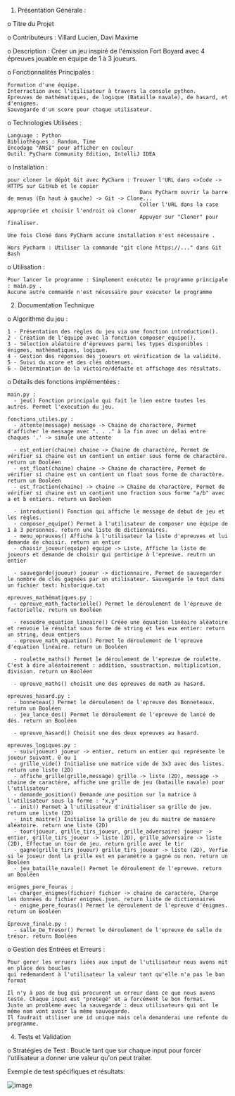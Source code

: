1. Présentation Générale :

  o Titre du Projet

  o Contributeurs : Villard Lucien, Davi Maxime

  o Description : Créer un jeu inspiré de l'émission Fort Boyard avec 4 épreuves jouable en équipe de 1 à 3 joueurs.

  o Fonctionnalités Principales : 

    Formation d'une équipe.
    Interraction avec l'utilisateur à travers la console python.
    Epreuves de mathématiques, de logique (Bataille navale), de hasard, et d'enigmes.
    Sauvegarde d'un score pour chaque utilisateur.


  o Technologies Utilisées :

    Language : Python
    Bibliothèques : Random, Time
    Encodage "ANSI" pour afficher en couleur
    Outil: PyCharm Community Edition, IntelliJ IDEA
    

  o Installation :
    
    pour cloner le dépôt Git avec PyCharm : Trouver l'URL dans <>Code -> HTTPS sur GitHub et le copier
                                              Dans PyCharm ouvrir la barre de menus (En haut à gauche) -> Git -> Clone...
                                              Coller l'URL dans la case appropriée et choisir l'endroit où cloner
                                              Appuyer sur "Cloner" pour finaliser.
    
    Une fois Cloné dans PyCharm accune installation n'est nécessaire .

    Hors Pycharm : Utiliser la commande "git clone https://..." dans Git Bash

  o Utilisation :

    Pour lancer le programme : Simplement exécutez le programme principale : main.py .
    Aucune autre commande n'est nécessaire pour executer le programme

2. Documentation Technique

  o Algorithme du jeu :

    1 - Présentation des règles du jeu via une fonction introduction().
    2 - Création de l'équipe avec la fonction composer_equipe().
    3 - Sélection aléatoire d'épreuves parmi les types disponibles : énigmes, mathématiques, logique.
    4 - Gestion des réponses des joueurs et vérification de la validité.
    5 - Suivi du score et des clés obtenues.
    6 - Détermination de la victoire/défaite et affichage des résultats.

  o Détails des fonctions implémentées :

    main.py :
      - jeu() Fonction principale qui fait le lien entre toutes les autres. Permet l'execution du jeu.
    
    fonctions_utiles.py :
      - attente(message) message -> Chaine de charactère, Permet d'afficher le message avec ". . ." à la fin avec un delai entre chaques '.' -> simule une attente
      
      - est_entier(chaine) chaine -> Chaine de charactère, Permet de vérifier si chaine est un contient un entier sous forme de charactère. return un Booléen
      - est_float(chaine) chaine -> Chaine de charactère, Permet de vérifier si chaine est un contient un float sous forme de charactère. return un Booléen
      - est_fraction(chaine) -> chaine -> Chaine de charactère, Permet de vérifier si chaine est un contient une fraction sous forme "a/b" avec a et b entiers. return un Booléen

      - introduction() Fonction qui affiche le message de debut de jeu et les règles.
      - composer_equipe() Permet à l'utilisateur de composer une équipe de 1 à 3 personnes. return une liste de dictionnaires.
      - menu_epreuves() Affiche à l'utilisateur la liste d'epreuves et lui demande de choisir. return un entier
      - choisir_joueur(equipe) equipe -> Liste, Affiche la liste de joueurs et demande de choisir qui participe à l'epreuve. reutrn un entier

      - sauvegarde(joueur) joueur -> dictionnaire, Permet de sauvegarder le nombre de clés gagnées par un utilisateur. Sauvegarde le tout dans un fichier text: historique.txt

    epreuves_mathématiques.py :
      - epreuve_math_factorielle() Permet le déroulement de l'épreuve de factorielle. return un Booléen

      - resoudre_equation_lineaire() Créée une équation linéaire aléatoire et renvoie le résultat sous forme de string et les eux entier: return un string, deux entiers
      - epreuve_math_equation() Permet le déroulement de l'epreuve d'equation linéaire. return un Booléen

      - roulette_maths() Permet le déroulement de l'epreuve de roulette. C'est à dire aléatoirement : addition, soustraction, multiplication, division. return un Booléen

      - epreuve_maths() choisit une des epreuves de math au hasard.

    epreuves_hasard.py :
      - bonneteau() Permet le déroulement de l'epreuve des Bonneteaux. return un Booléen
      - jeu_lance_des() Permet le déroulement de l'epreuve de lancé de dés. return un Booléen

      - epreuve_hasard() Choisit une des deux epreuves au hasard.

    epreuves_logiques.py :
      - suiv(joueur) joueur -> entier, return un entier qui représente le joueur suivant. 0 ou 1
      - grille_vide() Initialise une matrice vide de 3x3 avec des listes. return une liste (2D)
      - affiche_grille(grille,message) grille -> liste (2D), message -> chaine de caractère, affiche une grille de jeu (bataille navale) pour l'utilisateur
      - demande_position() Demande une position sur la matrice à l'utilisateur sous la forme : "x,y"
      - init() Permet à l'utilisateur d'initialiser sa grille de jeu. return une liste (2D)
      - init_maitre() Initialise la grille de jeu du maitre de manière aléatoire. return une liste (2D)
      - tour(joueur, grille_tirs_joueur, grille_adversaire) joueur -> entier, grille_tirs_joueur -> liste (2D), grille_adversaire -> liste (2D), Effectue un tour de jeu. return grille avec le tir
      - gagne(grille_tirs_joueur) grille_tirs_joueur -> liste (2D), Verfie si le joueur dont la grille est en paramètre a gagné ou non. return un Booléen
      - jeu_bataille_navale() Permet le déroulement de l'epreuve. return un Booléen

    enigmes_pere_fouras :
      - charger_enigmes(fichier) fichier -> chaine de caractère, Charge les données du fichier enigmes.json. return liste de dictionnaires
      - enigme_pere_fouras() Permet le déroulement de l'epreuve d'énigmes. return un Booléen

    Epreuve_finale.py :
      - salle_De_Tresor() Permet le déroulement de l'epreuve de salle du trésor. return Booléen
  o Gestion des Entrées et Erreurs :

    Pour gerer les erruers liées aux input de l'utilisateur nous avons mit en place des boucles
    qui redemandent à l'utilisateur la valeur tant qu'elle n'a pas le bon format

    Il n'y à pas de bug qui procurent un erreur dans ce que nous avons testé. Chaque input est "protegé" et a forcément le bon format.
    Juste un problème avec la sauvegarde : deux utilisateurs qui ont le même nom vont avoir la même sauvegarde.
    Il faudrait utiliser une id unique mais cela demanderai une refonte du programme.

4. Tests et Validation

  o Stratégies de Test : Boucle tant que sur chaque input pour forcer l'utilisateur a donner une valeur qu'on peut traiter.
  
  Exemple de test spécifiques et résultats:

  ![image](https://github.com/user-attachments/assets/d6ef25c3-36b2-4bd9-a722-e8268cdeec72)
